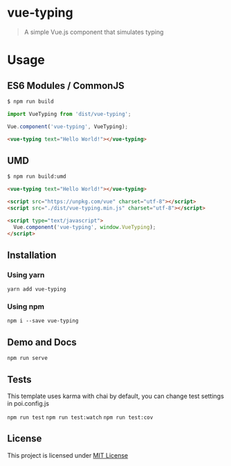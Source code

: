 # vue-typing

> A simple Vue.js component that simulates typing

# Usage

## ES6 Modules / CommonJS

```bash
$ npm run build
```

```js
import VueTyping from 'dist/vue-typing';

Vue.component('vue-typing', VueTyping);
```

```html
<vue-typing text="Hello World!"></vue-typing>
```

## UMD

```bash
$ npm run build:umd
```

```html
<vue-typing text="Hello World!"></vue-typing>

<script src="https://unpkg.com/vue" charset="utf-8"></script>
<script src="./dist/vue-typing.min.js" charset="utf-8"></script>

<script type="text/javascript">
  Vue.component('vue-typing', window.VueTyping);
</script>
```

## Installation

### Using yarn

`yarn add vue-typing`

### Using npm

`npm i --save vue-typing`

## Demo and Docs

`npm run serve`

## Tests

This template uses karma with chai by default, you can change test settings in poi.config.js

`npm run test`
`npm run test:watch`
`npm run test:cov`

## License

This project is licensed under [MIT License](http://en.wikipedia.org/wiki/MIT_License)
